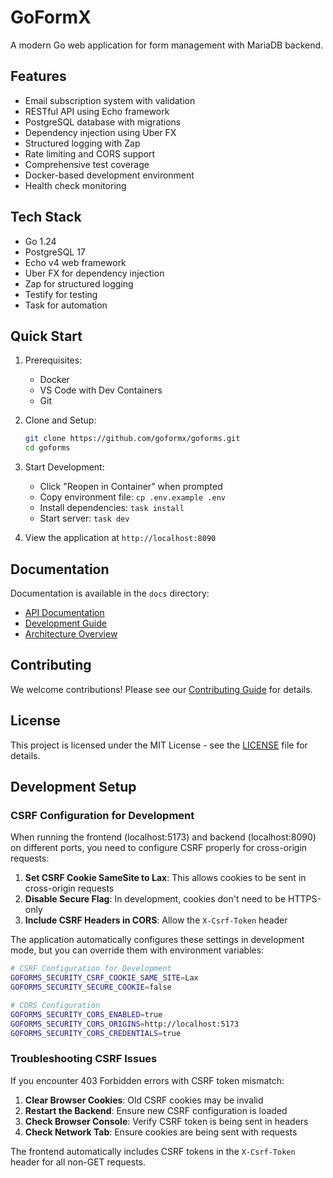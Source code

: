 # GoFormX

A modern Go web application for form management with MariaDB backend.

## Features

- Email subscription system with validation
- RESTful API using Echo framework
- PostgreSQL database with migrations
- Dependency injection using Uber FX
- Structured logging with Zap
- Rate limiting and CORS support
- Comprehensive test coverage
- Docker-based development environment
- Health check monitoring

## Tech Stack

- Go 1.24
- PostgreSQL 17
- Echo v4 web framework
- Uber FX for dependency injection
- Zap for structured logging
- Testify for testing
- Task for automation

## Quick Start

1. Prerequisites:
   - Docker
   - VS Code with Dev Containers
   - Git

2. Clone and Setup:
   ```bash
   git clone https://github.com/goformx/goforms.git
   cd goforms
   ```

3. Start Development:
   - Click "Reopen in Container" when prompted
   - Copy environment file: `cp .env.example .env`
   - Install dependencies: `task install`
   - Start server: `task dev`

4. View the application at `http://localhost:8090`

## Documentation

Documentation is available in the `docs` directory:
- [API Documentation](docs/api/README.md)
- [Development Guide](docs/development/README.md)
- [Architecture Overview](docs/architecture/README.md)

## Contributing

We welcome contributions! Please see our [Contributing Guide](docs/development/README.md#git-workflow) for details.

## License

This project is licensed under the MIT License - see the [LICENSE](LICENSE) file for details.

## Development Setup

### CSRF Configuration for Development

When running the frontend (localhost:5173) and backend (localhost:8090) on different ports, you need to configure CSRF properly for cross-origin requests:

1. **Set CSRF Cookie SameSite to Lax**: This allows cookies to be sent in cross-origin requests
2. **Disable Secure Flag**: In development, cookies don't need to be HTTPS-only
3. **Include CSRF Headers in CORS**: Allow the `X-Csrf-Token` header

The application automatically configures these settings in development mode, but you can override them with environment variables:

```bash
# CSRF Configuration for Development
GOFORMS_SECURITY_CSRF_COOKIE_SAME_SITE=Lax
GOFORMS_SECURITY_SECURE_COOKIE=false

# CORS Configuration
GOFORMS_SECURITY_CORS_ENABLED=true
GOFORMS_SECURITY_CORS_ORIGINS=http://localhost:5173
GOFORMS_SECURITY_CORS_CREDENTIALS=true
```

### Troubleshooting CSRF Issues

If you encounter 403 Forbidden errors with CSRF token mismatch:

1. **Clear Browser Cookies**: Old CSRF cookies may be invalid
2. **Restart the Backend**: Ensure new CSRF configuration is loaded
3. **Check Browser Console**: Verify CSRF token is being sent in headers
4. **Check Network Tab**: Ensure cookies are being sent with requests

The frontend automatically includes CSRF tokens in the `X-Csrf-Token` header for all non-GET requests.
